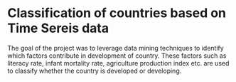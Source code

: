 # Classification of countries based on Time Sereis data
The goal of the project was to leverage data mining techniques to identify which factors contribute in development of country. These factors such as literacy rate, infant mortality rate, agriculture production index etc. are used to classify whether the country is developed or developing.
